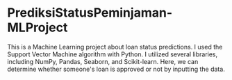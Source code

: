 # PrediksiStatusPeminjaman-MLProject
This is a Machine Learning project  about loan status predictions.  I used the Support Vector Machine algorithm with Python. I utilized several libraries, including NumPy, Pandas, Seaborn, and Scikit-learn. Here, we can determine whether someone's loan is approved or not by inputting the data. 
